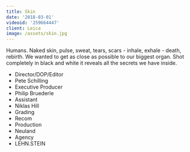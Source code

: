 ```yaml
---
title: Skin
date: '2018-03-01'
videoid: '259664447'
client: Leica
image: /assets/skin.jpg
---
```

Humans. Naked skin, pulse, sweat, tears, scars - inhale, exhale - death, rebirth. We wanted to get as close as possible to our biggest organ. Shot completely in black and white it reveals all the secrets we have inside. 

* Director/DOP/Editor
* Pete Schilling
* Executive Producer
* Philip Bruederle
* Assistant
* Niklas Hill
* Grading
* Recom
* Production
* Neuland
* Agency
* LEHN.STEIN

